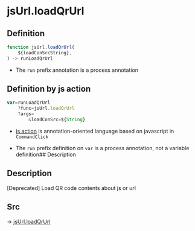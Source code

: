 # jsUrl.loadQrUrl

## Definition

```js.js
function jsUrl.loadQrUrl(
	${loadConSrcString},
) -> runLoadQrUrl
```

- The `run` prefix annotation is a process annotation
## Definition by js action

```js.js
var=runLoadQrUrl
	?func=jsUrl.loadQrUrl
	?args=
		&loadConSrc=${String}
```

- [js action](#) is annotation-oriented language based on javascript in `CommandClick`

- The `run` prefix definition on `var` is a process annotation, not a variable definition## Description

## Description

[Deprecated] Load QR code contents about js or url


## Src

-> [jsUrl.loadQrUrl](https://github.com/puutaro/CommandClick/blob/master/app/src/main/java/com/puutaro/commandclick/fragment_lib/terminal_fragment/js_interface/JsUrl.kt#L118)


